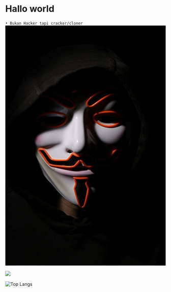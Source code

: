 # Hallo world
`• Bukan Hacker tapi cracker/cloner`
<img src ="https://github.com/RamaDevCode/RamaDevCode/blob/main/3417e13ccedb9ca326348fd67ac1209a.jpg">

<img src="https://github-readme-stats.vercel.app/api?username=RamaDevCode&show_icons=true&theme=radical&title_color=8E2DE2&text_color=fff&icon_color=8E2DE2">

![Top Langs](https://github-readme-stats.vercel.app/api/top-langs/?username=RamaDevCode&theme=radical&title_color=8E2DE2&text_color=fff)
